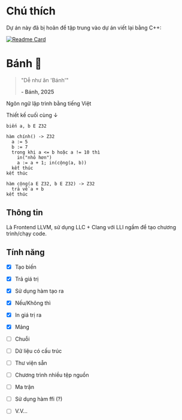 # Chú thích
Dự án này đã bị hoãn để tập trung vào dự án viết lại bằng C++:

[![Readme Card](https://github-readme-stats.vercel.app/api/pin/?username=dev-bao&repo=bao)](https://github.com/dev-bao/bao)

# Bánh 🥖
> "Dễ như ăn 'Bánh'"
>
> **- Bánh, 2025**

Ngôn ngữ lập trình bằng tiếng Việt

Thiết kế cuối cùng ↓

```banh
biến a, b E Z32

hàm chính() -> Z32
  a := 5
  b := 7
  trong khi a <= b hoặc a != 10 thì
    in("nhỏ hơn")
    a := a + 1; in(cộng(a, b))
  kết thúc
kết thúc

hàm cộng(a E Z32, b E Z32) -> Z32
  trả về a + b
kết thúc
```

## Thông tin
Là Frontend LLVM, sử dụng LLC + Clang với LLI ngầm để tạo chương trình/chạy code.


## Tính năng

- [x] Tạo biến

- [x] Trả giá trị

- [x] Sử dụng hàm tạo ra

- [x] Nếu/Không thì

- [x] In giá trị ra

- [x] Mảng

- [ ] Chuỗi

- [ ] Dữ liệu có cấu trúc

- [ ] Thư viện sẵn

- [ ] Chương trình nhiều tệp nguồn

- [ ] Ma trận

- [ ] Sử dụng hàm ffi (?)

- [ ] V.V...
